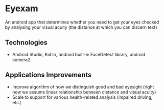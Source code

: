 # Eyexam
An android app that determines whether you need to get your eyes checked by analysing your visual acuity (the distance at which you can discern text)

## Technologies
- Android Studio, Kotlin, android built-in FaceDetect library, android camera2

## Applications Improvements
- Improve algorithm of how we distinguish good and bad eyesight (right now we assume linear relationship between distance and visual acuity)
- Scale to support for various health-related analysis (impaired driving, etc.)
